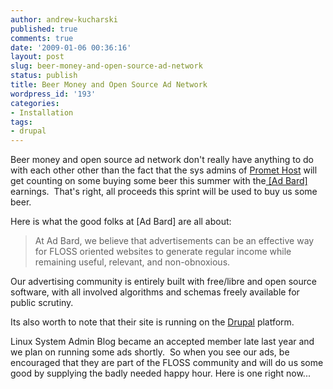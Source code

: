 ```yaml
---
author: andrew-kucharski
published: true
comments: true
date: '2009-01-06 00:36:16'
layout: post
slug: beer-money-and-open-source-ad-network
status: publish
title: Beer Money and Open Source Ad Network
wordpress_id: '193'
categories:
- Installation
tags:
- drupal
---
```


Beer money and open source ad network don't really have anything to do with each other other than the fact that the sys admins of [Promet Host](http://www.promethost.com) will get counting on some buying some beer this summer with the[ [Ad Bard]](http://adbard.net/about) earnings.  That's right, all proceeds this sprint will be used to buy us some beer.  

Here is what the good folks at [Ad Bard] are all about:

> At Ad Bard, we believe that advertisements can be an effective way for FLOSS oriented websites to generate regular income while remaining useful, relevant, and non-obnoxious.

Our advertising community is entirely built with free/libre and open source software, with all involved algorithms and schemas freely available for public scrutiny.

Its also worth to note that their site is running on the [Drupal](http://www.drupal.org) platform.

Linux System Admin Blog became an accepted member late last year and we plan on running some ads shortly.  So when you see our ads, be encouraged that they are part of the FLOSS community and will do us some good by supplying the badly needed happy hour.   Here is one right now...

